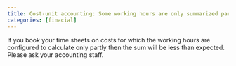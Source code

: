 ```yaml
---
title: Cost-unit accounting: Some working hours are only summarized partly (e. g. half)?
categories: [finacial]
---
```


If you book your time sheets on costs for which the working hours are configured to calculate only partly then the sum will be less than expected. Please ask your accounting staff.